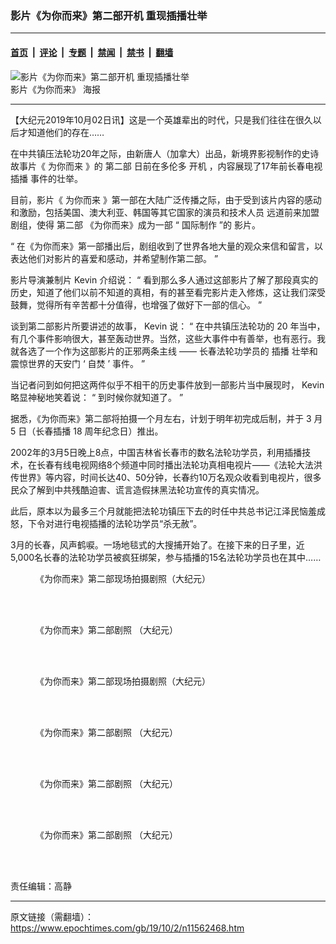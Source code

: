 ### 影片《为你而来》第二部开机 重现插播壮举

---

#### [首页](../../../..?n11562468) &nbsp;|&nbsp; [评论](../../../../../epoch-comment?n11562468) &nbsp;|&nbsp; [专题](../../../../../epoch-special?n11562468) &nbsp;|&nbsp; [禁闻](../../../../../epoch-news?n11562468) &nbsp;|&nbsp; [禁书](../../../../../books?n11562468) &nbsp;|&nbsp; [翻墙](https://github.com/gfw-breaker/nogfw/blob/master/README.md?n11562468)


<div><img alt="影片《为你而来》第二部开机 重现插播壮举" class="attachment-djy_600_400 size-djy_600_400 wp-post-image" src="https://i.epochtimes.com/assets/uploads/2019/10/2dd96510b305841a89ec3c27e6b3fc04-600x400.jpg"/>
<div class="caption">
 影片《为你而来》 海报
</div></div><hr/><div class="post_content" id="artbody" itemprop="articleBody">
 <!-- article content begin -->
 <p>
  【大纪元2019年10月02日讯】这是一个英雄辈出的时代，只是我们往往在很久以后才知道他们的存在……
 </p>
 <p>
  <span class="s3">
   在中共镇压法轮功20年之际，由新唐人（加拿大）出品，新境界影视制作的史诗故事片《
   <ok href="https://www.epochtimes.com/gb/tag/%E4%B8%BA%E4%BD%A0%E8%80%8C%E6%9D%A5.html">
    为你而来
   </ok>
   》的
   <ok href="https://www.epochtimes.com/gb/tag/%E7%AC%AC%E4%BA%8C%E9%83%A8.html">
    第二部
   </ok>
   日前在多伦多
   <ok href="https://www.epochtimes.com/gb/tag/%E5%BC%80%E6%9C%BA.html">
    开机
   </ok>
   ，内容展现了17年前长春电视
   <ok href="https://www.epochtimes.com/gb/tag/%E6%8F%92%E6%92%AD.html">
    插播
   </ok>
   事件的壮举。
  </span>
 </p>
 <p>
  <span class="s2">
   目前，影片《
   <ok href="https://www.epochtimes.com/gb/tag/%E4%B8%BA%E4%BD%A0%E8%80%8C%E6%9D%A5.html">
    为你而来
   </ok>
   》第一部在大陆广泛传播之际，由于受到该片内容的感动和激励，包括美国、澳大利亚、韩国等其它国家的演员和技术人员
  </span>
  <span class="s4">
   远道前来加盟剧组，使得
   <ok href="https://www.epochtimes.com/gb/tag/%E7%AC%AC%E4%BA%8C%E9%83%A8.html">
    第二部
   </ok>
   《为你而来》成为一部
  </span>
  <span class="s3">
   “
  </span>
  <span class="s2">
   国际制作
  </span>
  <span class="s3">
   ”的
  </span>
  <span class="s2">
   影片。
  </span>
 </p>
 <p class="p2">
  <span class="s3">
   “
  </span>
  <span class="s2">
   在《为你而来》第一部播出后，剧组收到了世界各地大量的观众来信和留言，以表达他们对影片的喜爱和感动，并希望制作第二部。
  </span>
  <span class="s3">
   ”
  </span>
 </p>
 <p class="p2">
  <span class="s2">
   影片导演兼制片
  </span>
  <span class="s3">
   Kevin
  </span>
  <span class="s2">
   介绍说：
  </span>
  <span class="s3">
   “
  </span>
  <span class="s2">
   看到那么多人通过这部影片了解了那段真实的历史，知道了他们以前不知道的真相，有的甚至看完影片走入修炼，这让我们深受鼓舞，觉得所有辛苦都十分值得，也增强了做好下一部的信心。
  </span>
  <span class="s3">
   ”
  </span>
 </p>
 <p class="p2">
  <span class="s2">
   谈到第二部影片所要讲述的故事，
  </span>
  <span class="s3">
   Kevin
  </span>
  <span class="s2">
   说：
  </span>
  <span class="s3">
   “
  </span>
  <span class="s2">
   在中共镇压法轮功的
  </span>
  <span class="s3">
   20
  </span>
  <span class="s2">
   年当中，有几个事件影响很大，甚至轰动世界。当然，这些大事件中有善举，也有恶行。我就各选了一个作为这部影片的正邪两条主线
  </span>
  <span class="s3">
   ——
  </span>
  <span class="s2">
   长春法轮功学员的
   <ok href="https://www.epochtimes.com/gb/tag/%E6%8F%92%E6%92%AD.html">
    插播
   </ok>
   壮举和震惊世界的天安门
  </span>
  <span class="s3">
   ‘
  </span>
  <span class="s2">
   自焚
  </span>
  <span class="s3">
   ’
  </span>
  <span class="s2">
   事件。
  </span>
  <span class="s3">
   ”
  </span>
 </p>
 <p class="p2">
  <span class="s2">
   当记者问到如何把这两件似乎不相干的历史事件放到一部影片当中展现时，
  </span>
  <span class="s3">
   Kevin
  </span>
  <span class="s2">
   略显神秘地笑着说：
  </span>
  <span class="s3">
   “
  </span>
  <span class="s2">
   到时候你就知道了。
  </span>
  <span class="s3">
   ”
  </span>
 </p>
 <p class="p2">
  <span class="s2">
   据悉，《为你而来》第二部将拍摄一个月左右，计划于明年初完成后制，并于
  </span>
  <span class="s3">
   3
  </span>
  <span class="s2">
   月
  </span>
  <span class="s3">
   5
  </span>
  <span class="s2">
   日（长春插播
  </span>
  <span class="s3">
   18
  </span>
  <span class="s2">
   周年纪念日）推出。
  </span>
 </p>
 <p class="p2">
  2002年的3月5日晚上8点，中国吉林省长春市的数名法轮功学员，利用插播技术，在长春有线电视网络8个频道中同时播出法轮功真相电视片——《法轮大法洪传世界》等内容，时间长达40、50分钟，长春约10万名观众收看到电视片，很多民众了解到中共残酷迫害、谎言造假抹黑法轮功宣传的真实情况。
 </p>
 <p>
  此后，原本以为最多三个月就能把法轮功镇压下去的时任中共总书记江泽民恼羞成怒，下令对进行电视插播的法轮功学员“杀无赦”。
 </p>
 <p>
  3月的长春，风声鹤唳。一场地毯式的大搜捕开始了。在接下来的日子里，近5,000名长春的法轮功学员被疯狂绑架，参与插播的15名法轮功学员也在其中……
 </p>
 <figure aria-describedby="caption-attachment-11562916" class="wp-caption aligncenter" id="attachment_11562916" style="width: 600px">
  <ok href="https://i.epochtimes.com/assets/uploads/2019/10/9c252d0e78c5d23ce2b01d35fee31003.jpg" target="_blank">
   <img alt="" class="size-large wp-image-11562916" src="https://i.epochtimes.com/assets/uploads/2019/10/9c252d0e78c5d23ce2b01d35fee31003-600x337.jpg"/>
  </ok>
  <br/><figcaption class="wp-caption-text" id="caption-attachment-11562916">
   《为你而来》第二部现场拍摄剧照（大纪元）
  </figcaption><br/>
 </figure><br/>
 <figure aria-describedby="caption-attachment-11562921" class="wp-caption aligncenter" id="attachment_11562921" style="width: 600px">
  <ok href="https://i.epochtimes.com/assets/uploads/2019/10/edd964d240fb442882d4c2a2a5ac9e03.jpg" target="_blank">
   <img alt="" class="size-large wp-image-11562921" src="https://i.epochtimes.com/assets/uploads/2019/10/edd964d240fb442882d4c2a2a5ac9e03-600x337.jpg"/>
  </ok>
  <br/><figcaption class="wp-caption-text" id="caption-attachment-11562921">
   《为你而来》第二部剧照 （大纪元）
  </figcaption><br/>
 </figure><br/>
 <figure aria-describedby="caption-attachment-11562922" class="wp-caption aligncenter" id="attachment_11562922" style="width: 600px">
  <ok href="https://i.epochtimes.com/assets/uploads/2019/10/4ccdd414bfe7d484e4f07acf54f4753a.jpg" target="_blank">
   <img alt="" class="size-large wp-image-11562922" src="https://i.epochtimes.com/assets/uploads/2019/10/4ccdd414bfe7d484e4f07acf54f4753a-600x337.jpg"/>
  </ok>
  <br/><figcaption class="wp-caption-text" id="caption-attachment-11562922">
   《为你而来》第二部现场拍摄剧照（大纪元）
  </figcaption><br/>
 </figure><br/>
 <figure aria-describedby="caption-attachment-11562923" class="wp-caption aligncenter" id="attachment_11562923" style="width: 600px">
  <ok href="https://i.epochtimes.com/assets/uploads/2019/10/69860295022e4a8ce6e6298ddb2aa4e8.jpg" target="_blank">
   <img alt="" class="size-large wp-image-11562923" src="https://i.epochtimes.com/assets/uploads/2019/10/69860295022e4a8ce6e6298ddb2aa4e8-600x337.jpg"/>
  </ok>
  <br/><figcaption class="wp-caption-text" id="caption-attachment-11562923">
   《为你而来》第二部剧照 （大纪元）
  </figcaption><br/>
 </figure><br/>
 <figure aria-describedby="caption-attachment-11562924" class="wp-caption aligncenter" id="attachment_11562924" style="width: 600px">
  <ok href="https://i.epochtimes.com/assets/uploads/2019/10/c871d491e035de0388e8935edb821e9e.jpg" target="_blank">
   <img alt="" class="size-large wp-image-11562924" src="https://i.epochtimes.com/assets/uploads/2019/10/c871d491e035de0388e8935edb821e9e-600x337.jpg"/>
  </ok>
  <br/><figcaption class="wp-caption-text" id="caption-attachment-11562924">
   《为你而来》第二部剧照 （大纪元）
  </figcaption><br/>
 </figure><br/>
 <figure aria-describedby="caption-attachment-11562925" class="wp-caption aligncenter" id="attachment_11562925" style="width: 600px">
  <ok href="https://i.epochtimes.com/assets/uploads/2019/10/e724db25baad08f21b99de5aed13791b.jpg" target="_blank">
   <img alt="" class="size-large wp-image-11562925" src="https://i.epochtimes.com/assets/uploads/2019/10/e724db25baad08f21b99de5aed13791b-600x337.jpg"/>
  </ok>
  <br/><figcaption class="wp-caption-text" id="caption-attachment-11562925">
   《为你而来》第二部剧照 （大纪元）
  </figcaption><br/>
 </figure><br/>
 <p class="p2">
  责任编辑：高静
 </p>
 <!-- article content end -->
 <div id="below_article_ad">
 </div>
</div>


---

原文链接（需翻墙）：https://www.epochtimes.com/gb/19/10/2/n11562468.htm